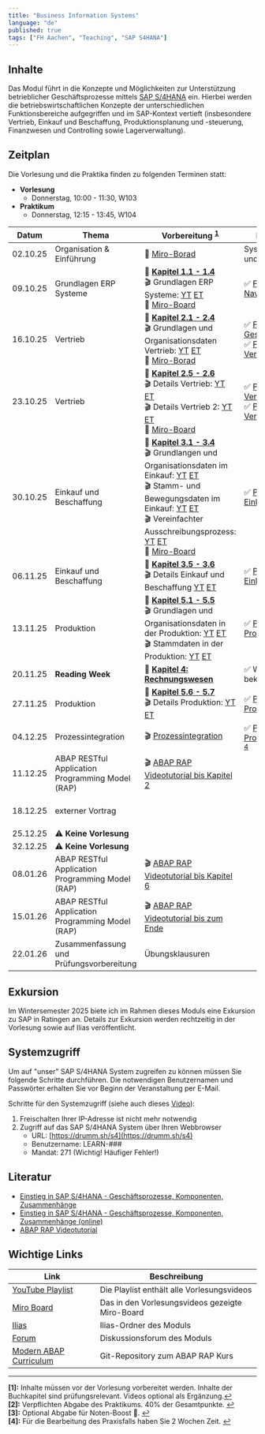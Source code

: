 ```yaml
---
title: "Business Information Systems"
language: "de"
published: true
tags: ["FH Aachen", "Teaching", "SAP S4HANA"]
---
```


## Inhalte

Das Modul führt in die Konzepte und Möglichkeiten zur Unterstützung
betrieblicher Geschäftsprozesse mittels
[SAP S/4HANA](https://www.sap.com/products/s4hana-erp.html) ein.
Hierbei werden die betriebswirtschaftlichen Konzepte der unterschiedlichen
Funktionsbereiche aufgegriffen und im SAP-Kontext vertieft
(insbesondere Vertrieb, Einkauf und Beschaffung,
Produktionsplanung und -steuerung, Finanzwesen und Controlling sowie Lagerverwaltung).

## Zeitplan

Die Vorlesung und die Praktika finden zu folgenden Terminen statt:

- **Vorlesung**
  - Donnerstag, 10:00 - 11:30, W103
- **Praktikum**
  - Donnerstag, 12:15 - 13:45, W104

| Datum    | Thema                                            | Vorbereitung <sup id="a1">[1](#f1)</sup>                                                                                                                                                                                                                                                                                                                                                                                                                                                                                                                                                                                                                          | Praktikum <sup id="a2">[2](#f2)</sup>                                                                                                                                            | Abgabe <sup id="a3">[3](#f3)</sup>           |
| -------- | ------------------------------------------------ | ----------------------------------------------------------------------------------------------------------------------------------------------------------------------------------------------------------------------------------------------------------------------------------------------------------------------------------------------------------------------------------------------------------------------------------------------------------------------------------------------------------------------------------------------------------------------------------------------------------------------------------------------------------------- | -------------------------------------------------------------------------------------------------------------------------------------------------------------------------------- | -------------------------------------------- |
| 02.10.25 | Organisation & Einführung                        | 📝 [Miro-Borad](https://miro.com/app/board/uXjVJAd3jI4=/)                                                                                                                                                                                                                                                                                                                                                                                                                                                                                                                                                                                                         | Systemzugang und [ERP-Game](https://miro.com/app/board/uXjVJAdzmWM=/)                                                                                                            |                                              |
| 09.10.25 | Grundlagen ERP Systeme                           | 📕 **[Kapitel 1.1 - 1.4](https://ebookcentral.proquest.com/lib/aachen/reader.action?docID=7132812&ppg=29)** <br/>🎬 Grundlagen ERP Systeme: [YT](https://youtu.be/UC1czfAo_NM) [ET](https://et.training/dashboard/product/video/1103/details/737888307) <br/> 📝 [Miro-Board](https://miro.com/app/board/uXjVJ81ntWU=/)                                                                                                                                                                                                                                                                                                                                           | ✅ [Fallstudie Navigation](business-information-systems/case-study-navigation.pdf)                                                                                               |                                              |
| 16.10.25 | Vertrieb                                         | 📕 **[Kapitel 2.1 - 2.4](https://ebookcentral.proquest.com/lib/aachen/reader.action?docID=7132812&ppg=105)** <br/>🎬 Grundlagen und Organisationsdaten Vertrieb: [YT](https://youtu.be/kKLhCDz-0O0) [ET](https://et.training/dashboard/product/video/1103/details/737883287) <br/>📝 [Miro-Borad](https://miro.com/app/board/uXjVJ83oFAM=/)                                                                                                                                                                                                                                                                                                                       | ✅ [Fallstudie Geschäftspartner](business-information-systems/case-study-business-partner.pdf) <br/> ✅ [Fallstudie Vertrieb](business-information-systems/case-study-sales.pdf) |                                              |
| 23.10.25 | Vertrieb                                         | 📕 **[Kapitel 2.5 - 2.6](https://ebookcentral.proquest.com/lib/aachen/reader.action?docID=7132812&ppg=105)** <br/> 🎬 Details Vertrieb: [YT](https://youtu.be/gQ42MlvmK2Y) [ET](https://et.training/dashboard/product/video/1103/details/737878561)<br/> 🎬 Details Vertrieb 2: [YT](https://youtu.be/9CmiR8WV1V0) [ET](https://et.training/dashboard/product/video/1103/details/737875249) <br/> 📝 [Miro-Board](https://miro.com/app/board/uXjVJ1kPbMw=/)                                                                                                                                                                                                       | ✅ [Praxisfall Vertrieb 1](business-information-systems/tutorial-sales-1.pdf)<br/> ✅ [Praxisfall Vertrieb 2](business-information-systems/tutorial-sales-2.pdf)                 | Rekapitulation Praxisfall Vertrieb 1 & 2     |
| 30.10.25 | Einkauf und Beschaffung                          | 📕 **[Kapitel 3.1 - 3.4](https://ebookcentral.proquest.com/lib/aachen/reader.action?docID=7132812&ppg=199)** <br/> 🎬 Grundlangen und Organisationsdaten im Einkauf: [YT](https://youtu.be/-BBgqO-JAwI) [ET](https://et.training/dashboard/product/video/1103/details/737874085)<br/>🎬 Stamm- und Bewegungsdaten im Einkauf: [YT](https://youtu.be/5XBIjopvC08) [ET](https://et.training/dashboard/product/video/1103/details/737872986)</br>🎬 Vereinfachter Ausschreibungsprozess: [YT](https://youtu.be/UQPu0Srbsow) [ET](https://et.training/dashboard/product/video/1103/details/737871992) </br> 📝 [Miro-Board](https://miro.com/app/board/uXjVJyGxx0E=/) | ✅ [Praxisfall Einkauf 1](business-information-systems/advanced-case-study-procurement.pdf)                                                                                      |                                              |
| 06.11.25 | Einkauf und Beschaffung                          | 📕 **[Kapitel 3.5 - 3.6](https://ebookcentral.proquest.com/lib/aachen/reader.action?docID=7132812&ppg=199)** <br/> 🎬 Details Einkauf und Beschaffung [YT](https://youtu.be/LWo21SR3mms) [ET](https://et.training/dashboard/product/video/1103/details/737870009)                                                                                                                                                                                                                                                                                                                                                                                                 | ✅ [Praxisfall Einkauf 2](business-information-systems/tutorial-procurement.pdf)                                                                                                 | Rekapitulation Praxisfall Einkauf 2          |
| 13.11.25 | Produktion                                       | 📕 **[Kapitel 5.1 - 5.5](https://ebookcentral.proquest.com/lib/aachen/reader.action?docID=7132812&ppg=375)** <br/> 🎬 Grundlagen und Organisationsdaten in der Produktion: [YT](https://youtu.be/aizQCCbfL10) [ET](https://et.training/dashboard/product/video/1103/details/737867694) <br/> 🎬 Stammdaten in der Produktion: [YT](https://youtu.be/F7L6891WXPY) [ET](https://et.training/dashboard/product/video/1103/details/737864361)                                                                                                                                                                                                                         | ✅ [Praxisfall Produktion 1](business-information-systems/advanced-case-study-production.pdf)                                                                                    |                                              |
| 20.11.25 | **Reading Week**                                 | 📕 **[Kapitel 4: Rechnungswesen](https://ebookcentral.proquest.com/lib/aachen/reader.action?docID=7132812&ppg=277)**                                                                                                                                                                                                                                                                                                                                                                                                                                                                                                                                              | ✅ Wird noch bekannt gegeben.                                                                                                                                                    |                                              |
| 27.11.25 | Produktion                                       | 📕 **[Kapitel 5.6 - 5.7](https://ebookcentral.proquest.com/lib/aachen/reader.action?docID=7132812&ppg=375)** <br/> 🎬 Details Produktion: [YT](https://youtu.be/0dgUvE5MghI) [ET](https://et.training/dashboard/product/video/1103/details/737857463)                                                                                                                                                                                                                                                                                                                                                                                                             | ✅ [Praxisfall Produktion 2](business-information-systems/tutorial-production.pdf)                                                                                               | Rekapitulation Praxisfall Produktion 2       |
| 04.12.25 | Prozessintegration                               | 🎬 [Prozessintegration](https://youtu.be/PGIJz-mIL2s)                                                                                                                                                                                                                                                                                                                                                                                                                                                                                                                                                                                                             | ✅ [Praxisfall Prozessintegration](business-information-systems/tutorial-process-integration.pdf) <sup id="a4">[4](#f4)</sup>                                                    |                                              |
| 11.12.25 | ABAP RESTful Application Programming Model (RAP) | 🎬 [ABAP RAP Videotutorial bis Kapitel 2](https://et.training/dashboard/product/video/1233)                                                                                                                                                                                                                                                                                                                                                                                                                                                                                                                                                                       |                                                                                                                                                                                  |                                              |
| 18.12.25 | externer Vortrag                                 |                                                                                                                                                                                                                                                                                                                                                                                                                                                                                                                                                                                                                                                                   |                                                                                                                                                                                  | Rekapitulation Praxisfall Prozessintegration |
| 25.12.25 | ⚠️ **Keine Vorlesung**                           |                                                                                                                                                                                                                                                                                                                                                                                                                                                                                                                                                                                                                                                                   |                                                                                                                                                                                  |                                              |
| 32.12.25 | ⚠️ **Keine Vorlesung**                           |                                                                                                                                                                                                                                                                                                                                                                                                                                                                                                                                                                                                                                                                   |                                                                                                                                                                                  |                                              |
| 08.01.26 | ABAP RESTful Application Programming Model (RAP) | 🎬 [ABAP RAP Videotutorial bis Kapitel 6](https://et.training/dashboard/product/video/1233)                                                                                                                                                                                                                                                                                                                                                                                                                                                                                                                                                                       |                                                                                                                                                                                  |                                              |
| 15.01.26 | ABAP RESTful Application Programming Model (RAP) | 🎬 [ABAP RAP Videotutorial bis zum Ende](https://et.training/dashboard/product/video/1233)                                                                                                                                                                                                                                                                                                                                                                                                                                                                                                                                                                        |                                                                                                                                                                                  | resultierende RAP-Anwendung                  |
| 22.01.26 | Zusammenfassung und Prüfungsvorbereitung         | Übungsklausuren                                                                                                                                                                                                                                                                                                                                                                                                                                                                                                                                                                                                                                                   |                                                                                                                                                                                  |                                              |

## Exkursion

Im Wintersemester 2025 biete ich im Rahmen dieses Moduls eine Exkursion zu SAP
in Ratingen an. Details zur Exkursion werden rechtzeitig in der Vorlesung sowie
auf Ilias veröffentlicht.

## Systemzugriff

Um auf "unser" SAP S/4HANA System zugreifen zu können müssen Sie folgende Schritte
durchführen. Die notwendigen Benutzernamen und Passwörter erhalten Sie vor
Beginn der Veranstaltung per E-Mail.

Schritte für den Systemzugriff (siehe auch dieses [Video](https://youtu.be/kibeQuMlYKQ)):

1. Freischalten Ihrer IP-Adresse ist nicht mehr notwendig
2. Zugriff auf das SAP S/4HANA System über Ihren Webbrowser
   - URL: [https://drumm.sh/s4](https://drumm.sh/s4)
   - Benutzername: LEARN-###
   - Mandat: 271 (Wichtig! Häufiger Fehler!)

## Literatur

- [Einstieg in SAP S/4HANA - Geschäftsprozesse, Komponenten, Zusammenhänge](https://www.rheinwerk-verlag.de/einstieg-in-sap-s4hana/)
- [Einstieg in SAP S/4HANA - Geschäftsprozesse, Komponenten, Zusammenhänge (online)](https://ebookcentral.proquest.com/lib/aachen/detail.action?docID=7132812)
- [ABAP RAP Videotutorial](https://et.training/dashboard/product/video/1233)

## Wichtige Links

| Link                                                                            | Beschreibung                                    |
| ------------------------------------------------------------------------------- | ----------------------------------------------- |
| [YouTube Playlist](https://drumm.sh/yt/s4)                                      | Die Playlist enthält alle Vorlesungsvideos      |
| [Miro Board](https://miro.com/app/board/o9J_lvLhjsk=/)                          | Das in den Vorlesungsvideos gezeigte Miro-Board |
| [Ilias](https://www.ili.fh-aachen.de/go/crs/1448903)                            | Ilias-Ordner des Moduls                         |
| [Forum](https://forum.drumm.sh)                                                 | Diskussionsforum des Moduls                     |
| [Modern ABAP Curriculum](https://codeberg.org/ceedee666/modern-abap-curriculum) | Git-Repository zum ABAP RAP Kurs                |

---

<b id="f1">[1]:</b> Inhalte müssen vor der Vorlesung vorbereitet werden.
Inhalte der Buchkapitel sind prüfungsrelevant. Videos optional als Ergänzung.[↩](#a1)</br>
<b id="f2">[2]:</b> Verpflichten Abgabe des Praktikums. 40% der Gesamtpunkte. [↩](#a2)</br>
<b id="f3">[3]:</b> Optional Abgabe für Noten-Boost 🚀. [↩](#a3)</br>
<b id="f4">[4]:</b> Für die Bearbeitung des Praxisfalls haben Sie 2 Wochen Zeit. [↩](#a4)</br>
